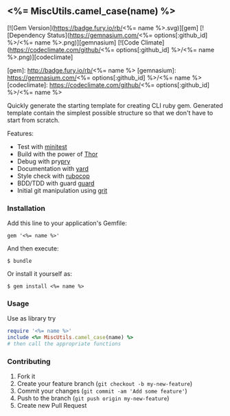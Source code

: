 ## <%= MiscUtils.camel_case(name) %>

[![Gem Version](https://badge.fury.io/rb/<%= name %>.svg)][gem]
[![Dependency Status](https://gemnasium.com/<%= options[:github_id] %>/<%= name %>.png)][gemnasium]
[![Code Climate](https://codeclimate.com/github/<%= options[:github_id] %>/<%= name %>.png)][codeclimate]

[gem]: http://badge.fury.io/rb/<%= name %>
[gemnasium]: https://gemnasium.com/<%= options[:github_id] %>/<%= name %>
[codeclimate]: https://codeclimate.com/github/<%= options[:github_id] %>/<%= name %>

Quickly generate the starting template for creating CLI ruby gem.
Generated template contain the simplest possible structure so that we don't have
to start from scratch.

Features:

- Test with [minitest][]
- Build with the power of [Thor][]
- Debug with pry[pry][]
- Documentation with [yard][]
- Style check with [rubocop][]
- BDD/TDD with guard [guard][]
- Initial git manipulation using [grit][]

### Installation

Add this line to your application's Gemfile:

    gem '<%= name %>'

And then execute:

    $ bundle

Or install it yourself as:

    $ gem install <%= name %>

### Usage

Use as library try

```ruby
require '<%= name %>'
include <%= MiscUtils.camel_case(name) %>
# then call the appropriate functions
```

### Contributing

1. Fork it
2. Create your feature branch (`git checkout -b my-new-feature`)
3. Commit your changes (`git commit -am 'Add some feature'`)
4. Push to the branch (`git push origin my-new-feature`)
5. Create new Pull Request

[thor]: https://github.com/erikhuda/thor
[minitest]: https://github.com/seattlerb/minitest
[guard]: https://github.com/guard/guard
[yard]: https://github.com/lsegal/yard
[pry]: https://github.com/pry/pry
[rubocop]: https://github.com/bbatsov/rubocop
[grit]: https://github.com/mojombo/grit
